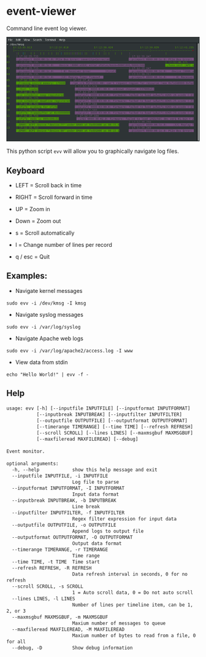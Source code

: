# event-viewer

Command line event log viewer.

![Screen Shot](https://raw.githubusercontent.com/wheresjames/event-viewer/master/docs/imgs/view-kmsg.png)

This python script `evv` will allow you to graphically navigate log files.

## Keyboard

* LEFT = Scroll back in time
* RIGHT = Scroll forward in time
* UP = Zoom in
* Down = Zoom out

* s = Scroll automatically
* l = Change number of lines per record
* q / esc = Quit


## Examples:

* Navigate kernel messages

`sudo evv -i /dev/kmsg -I kmsg`

* Navigate syslog messages

`sudo evv -i /var/log/syslog`

* Navigate Apache web logs

`sudo evv -i /var/log/apache2/access.log -I www`

* View data from stdin

`echo "Hello World!" | evv -f -`


## Help

```
usage: evv [-h] [--inputfile INPUTFILE] [--inputformat INPUTFORMAT]
           [--inputbreak INPUTBREAK] [--inputfilter INPUTFILTER]
           [--outputfile OUTPUTFILE] [--outputformat OUTPUTFORMAT]
           [--timerange TIMERANGE] [--time TIME] [--refresh REFRESH]
           [--scroll SCROLL] [--lines LINES] [--maxmsgbuf MAXMSGBUF]
           [--maxfileread MAXFILEREAD] [--debug]

Event monitor.

optional arguments:
  -h, --help            show this help message and exit
  --inputfile INPUTFILE, -i INPUTFILE
                        Log file to parse
  --inputformat INPUTFORMAT, -I INPUTFORMAT
                        Input data format
  --inputbreak INPUTBREAK, -b INPUTBREAK
                        Line break
  --inputfilter INPUTFILTER, -f INPUTFILTER
                        Regex filter expression for input data
  --outputfile OUTPUTFILE, -o OUTPUTFILE
                        Append logs to output file
  --outputformat OUTPUTFORMAT, -O OUTPUTFORMAT
                        Output data format
  --timerange TIMERANGE, -r TIMERANGE
                        Time range
  --time TIME, -t TIME  Time start
  --refresh REFRESH, -R REFRESH
                        Data refresh interval in seconds, 0 for no refresh
  --scroll SCROLL, -s SCROLL
                        1 = Auto scroll data, 0 = Do not auto scroll
  --lines LINES, -l LINES
                        Number of lines per timeline item, can be 1, 2, or 3
  --maxmsgbuf MAXMSGBUF, -m MAXMSGBUF
                        Maxium number of messages to queue
  --maxfileread MAXFILEREAD, -M MAXFILEREAD
                        Maxium number of bytes to read from a file, 0 for all
  --debug, -D           Show debug information
```
